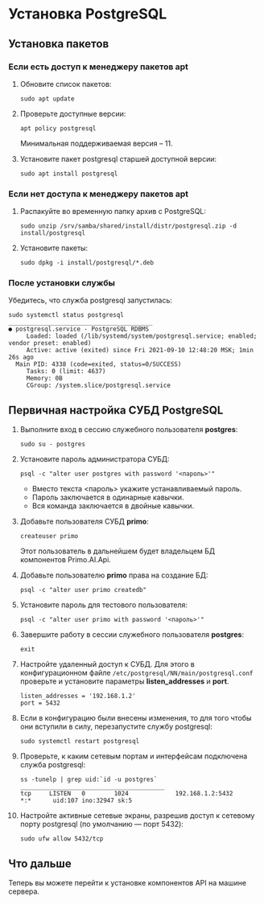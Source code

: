 # Установка PostgreSQL 

## Установка пакетов

### Если есть доступ к менеджеру пакетов apt

1. Обновите список пакетов:
    ```
    sudo apt update
    ```
1. Проверьте доступные версии:
    ```
    apt policy postgresql
    ```
    Минимальная поддерживаемая версия – 11.

1. Установите пакет postgresql старшей доступной версии:
    ```
    sudo apt install postgresql
    ```

### Если нет доступа к менеджеру пакетов apt 
1. Распакуйте во временную папку архив с PostgreSQL:
    ```
    sudo unzip /srv/samba/shared/install/distr/postgresql.zip -d install/postgresql
    ```
1. Установите пакеты:
    ```
    sudo dpkg -i install/postgresql/*.deb
    ```

### После установки службы

Убедитесь, что служба postgresql запустилась:
```
sudo systemctl status postgresql
________________________________________
● postgresql.service - PostgreSQL RDBMS
     Loaded: loaded (/lib/systemd/system/postgresql.service; enabled; vendor preset: enabled)
     Active: active (exited) since Fri 2021-09-10 12:48:20 MSK; 1min 26s ago
  Main PID: 4338 (code=exited, status=0/SUCCESS)
     Tasks: 0 (limit: 4637)
     Memory: 0B
     CGroup: /system.slice/postgresql.service
```

## Первичная настройка СУБД PostgreSQL 
1. Выполните вход в сессию служебного пользователя **postgres**:
    ```
    sudo su - postgres
    ```
1. Установите пароль администратора СУБД:
    ```
    psql -c "alter user postgres with password '<пароль>'"
    ```
    *	Вместо текста \<пароль\> укажите устанавливаемый пароль.
    *	Пароль заключается в одинарные кавычки.
    *	Вся команда заключается в двойные кавычки.
1. Добавьте пользователя СУБД **primo**:
    ```
    createuser primo
    ```
    Этот пользователь в дальнейшем будет владельцем БД компонентов Primo.AI.Api.

1. Добавьте пользователю **primo** права на создание БД:
    ```
    psql -c "alter user primo createdb"
    ```
1. Установите пароль для тестового пользователя:
    ```
    psql -c "alter user primo with password '<пароль>'"
    ```
1. Завершите работу в сессии служебного пользователя **postgres**:
    ```
    exit
    ```
1. Наcтройте удаленный доступ к СУБД. Для этого в конфигурационном файле `/etc/postgresql/NN/main/postgresql.conf` проверьте и установите параметры **listen_addresses** и **port**. 
    ```
    listen_addresses = '192.168.1.2'
    port = 5432
    ```
1. Если в конфигурацию были внесены изменения, то для того чтобы они вступили в силу, перезапустите службу postgresql:
    ```
    sudo systemctl restart postgresql
    ```
1. Проверьте, к каким сетевым портам и интерфейсам подключена служба postgresql:
    ```
    ss -tunelp | grep uid:`id -u postgres`
    ________________________________________
    tcp     LISTEN   0        1024             192.168.1.2:5432          *:*      uid:107 ino:32947 sk:5
    ```
1. Настройте активные сетевые экраны, разрешив доступ к сетевому порту postgresql (по умолчанию — порт 5432):
    ```
    sudo ufw allow 5432/tcp
    ```


## Что дальше

Теперь вы можете перейти к установке компонентов API на машине сервера.
